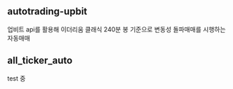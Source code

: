 ## autotrading-upbit
업비트 api를 활용해 이더리움 클래식 240분 봉 기준으로 변동성 돌파매매를 시행하는 자동매매 

## all_ticker_auto
test 중
